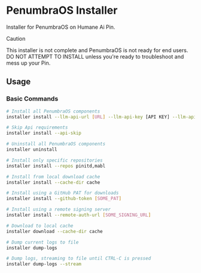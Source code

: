 # PenumbraOS Installer

Installer for PenumbraOS on Humane Ai Pin.

> [!CAUTION]
> This installer is not complete and PenumbraOS is not ready for end users. DO NOT ATTEMPT TO INSTALL unless you're ready to troubleshoot and mess up your Pin.

## Usage

### Basic Commands

```bash
# Install all PenumbraOS components
installer install --llm-api-url [URL] --llm-api-key [API KEY] --llm-api-model-name [NAME]

# Skip Api requirements
installer install --api-skip

# Uninstall all PenumbraOS components
installer uninstall

# Install only specific repositories
installer install --repos pinitd,mabl

# Install from local download cache
installer install --cache-dir cache

# Install using a GitHub PAT for downloads
installer install --github-token [SOME_PAT]

# Install using a remote signing server
installer install --remote-auth-url [SOME_SIGNING_URL]

# Download to local cache
installer download --cache-dir cache

# Dump current logs to file
installer dump-logs

# Dump logs, streaming to file until CTRL-C is pressed
installer dump-logs --stream
```
